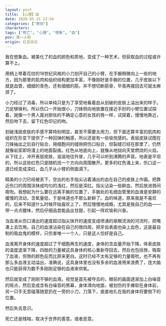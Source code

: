 ```yaml
---
layout: post
title: 【心理】血
date: 2020-05-15 23:54
categories: ["原创"]
characters: 
tags: ["死亡", "心理", "想象", "血"]
pov: 第一人称
origin: 红豆日记
---
```


我在想象血。被美化了的血的颜色和质地，变成了一种艺术，但获取血的过程或许算不上。

用柄上带着花纹的18世纪风格的小刀划开自己的小臂，在手腕稍微向上一些的地方，因为那里的肌肉和组织结构更加丰富，不像刚好是手腕的位置，几乎皮肤以下就是血管，细细的青色，还有细细的筋，并不想切断筋骨，毕竟再接回去可就太麻烦了。

小刀经过了消毒，所以单纯只是为了享受地看着血从划破的皮肤上溢出来的样子。刀足够锋利，所以伤口一开始很小，刀锋侧向地放置在接近手肘的小臂位置试探着，就像一个男人面对胆怯的不确定心意的女孩的唇一样，试探着，慢慢地靠近，然后吻下去，留下红色印记的吻。

划破浅层皮肤的手感不算特别明显，甚至不需要太用力，但下面还算丰富的肌肉和组织在形变下提供了一种回弹的触感，所以还是有一些愉悦感的。表层皮肤试图在刀锋抽出之后自行贴合，用细胞间的缝隙把伤口贴合，但裂缝已经在那里了，仍然就像岩浆即将漫上的地面裂痕。红色从地底向上，就像从地狱向天堂燃烧的火焰，从下往上，冲开表层皮肤，滋滋地往外冒，几乎可以听到沸腾的声音。地表是平坦的，所以这些红色只是随机找一个方向向周围散开。更多的红色涌上来，伤口这一道已经变成深红，血几乎从小臂的侧面滴下。

精美的小刀已经被丢下，空出的右手指尖沾着涌出的血在自己的皮肤上作画。把靠近伤口的周围涂抹成均匀的浅红，然后是深红。指尖沾染一些鲜血，然后放进唇间吸吮。我想起为什么要在远离手腕的位置了，手腕处的毛细血管里的血液是安静的缓慢的流动，含氧量低，于是味道也不那么新鲜了。血的味道，原来我是不喜欢的，后来不知道什么时候开始喜欢上了，然后慢慢地成瘾，尤其是我自己的血——带一点点腥味，然后仔细品尝能品出甘甜，引起一阵欢愉和兴奋。

当血液从伤口涌出的速度超过指尖抹开的速度变成喷涌的泉眼流淌的河流时，把嘴凑上去饮用。自己的血液沾染在自己的唇四周，把牙齿表面也染上血色，这是最自制的吸血鬼的模样，只伤害唯一一个人，只是这人恰好是自己。

血液离开身体的速度超过了干细胞再生的速度，身体的含血量开始下降，体表皮肤的温度逐渐下降，四肢的力量被这具身体的核心重新夺回去，然后也包括唇，吸取了血液，但唇的颜色反而比原来更白。这时已经不太有足够的力量吸吮，也不再有那么多血液主动溢出，准确说，这具身体里也没有多余的血液用来浪费了，连大脑也只能获得为数不多刚刚足够的血液来供氧。

然后就变成了刚刚不够的血液。视觉是首先被夺去的，眼前的画面逐渐加上白噪音的斑点，然后变成含有白噪音的黑幕，身体滑向地面，被划伤的手瘫软在身体前，另一只手无意碰落随意扔在一旁的小刀，刀落下，直直地扎在我的身体将要倒下的位置。

然后失去意识。

死亡还是残喘，取决于世界的善意。或者恶意。
